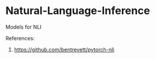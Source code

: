 # Natural-Language-Inference
Models for NLI



References:
1. https://github.com/bentrevett/pytorch-nli
